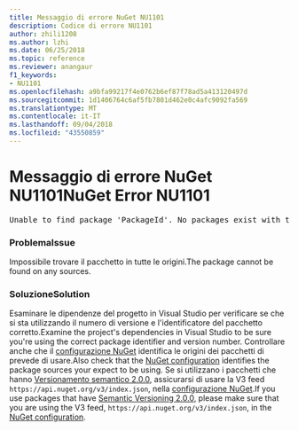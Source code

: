 ```yaml
---
title: Messaggio di errore NuGet NU1101
description: Codice di errore NU1101
author: zhili1208
ms.author: lzhi
ms.date: 06/25/2018
ms.topic: reference
ms.reviewer: anangaur
f1_keywords:
- NU1101
ms.openlocfilehash: a9bfa99217f4e0762b6ef87f78ad5a413120497d
ms.sourcegitcommit: 1d1406764c6af5fb7801d462e0c4afc9092fa569
ms.translationtype: MT
ms.contentlocale: it-IT
ms.lasthandoff: 09/04/2018
ms.locfileid: "43550859"
---
```

# <a name="nuget-error-nu1101"></a><span data-ttu-id="975c2-103">Messaggio di errore NuGet NU1101</span><span class="sxs-lookup"><span data-stu-id="975c2-103">NuGet Error NU1101</span></span>

<pre>Unable to find package 'PackageId'. No packages exist with this id in source(s): 'sourceA', 'sourceB', 'sourceC'</pre>

### <a name="issue"></a><span data-ttu-id="975c2-104">Problema</span><span class="sxs-lookup"><span data-stu-id="975c2-104">Issue</span></span>
<span data-ttu-id="975c2-105">Impossibile trovare il pacchetto in tutte le origini.</span><span class="sxs-lookup"><span data-stu-id="975c2-105">The package cannot be found on any sources.</span></span>

### <a name="solution"></a><span data-ttu-id="975c2-106">Soluzione</span><span class="sxs-lookup"><span data-stu-id="975c2-106">Solution</span></span>
<span data-ttu-id="975c2-107">Esaminare le dipendenze del progetto in Visual Studio per verificare se che si sta utilizzando il numero di versione e l'identificatore del pacchetto corretto.</span><span class="sxs-lookup"><span data-stu-id="975c2-107">Examine the project's dependencies in Visual Studio to be sure you're using the correct package identifier and version number.</span></span> <span data-ttu-id="975c2-108">Controllare anche che il [configurazione NuGet](../../consume-packages/Configuring-NuGet-Behavior.md) identifica le origini dei pacchetti di prevede di usare.</span><span class="sxs-lookup"><span data-stu-id="975c2-108">Also check that the [NuGet configuration](../../consume-packages/Configuring-NuGet-Behavior.md) identifies the package sources your expect to be using.</span></span> <span data-ttu-id="975c2-109">Se si utilizzano i pacchetti che hanno [Versionamento semantico 2.0.0](../../reference/package-versioning.md#semantic-versioning-200), assicurarsi di usare la V3 feed `https://api.nuget.org/v3/index.json`, nella [configurazione NuGet](../../consume-packages/Configuring-NuGet-Behavior.md).</span><span class="sxs-lookup"><span data-stu-id="975c2-109">If you use packages that have [Semantic Versioning 2.0.0](../../reference/package-versioning.md#semantic-versioning-200), please make sure that you are using the V3 feed, `https://api.nuget.org/v3/index.json`, in the [NuGet configuration](../../consume-packages/Configuring-NuGet-Behavior.md).</span></span>